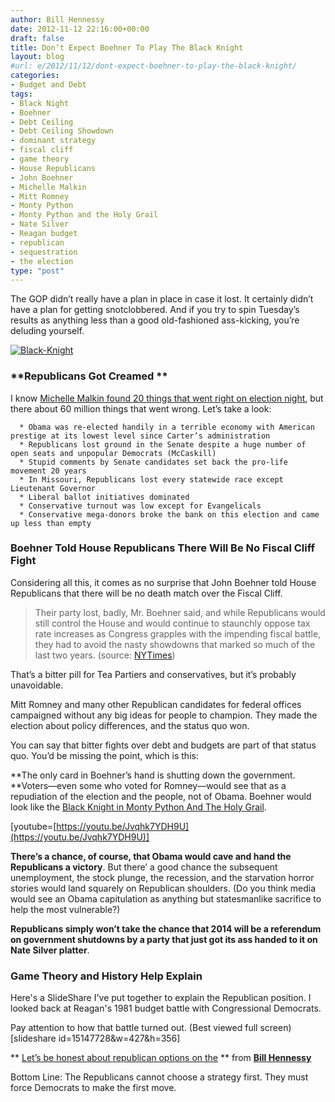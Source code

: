```yaml
---
author: Bill Hennessy
date: 2012-11-12 22:16:00+00:00
draft: false
title: Don’t Expect Boehner To Play The Black Knight
layout: blog
#url: e/2012/11/12/dont-expect-boehner-to-play-the-black-knight/
categories:
- Budget and Debt
tags:
- Black Night
- Boehner
- Debt Ceiling
- Debt Ceiling Showdown
- dominant strategy
- fiscal cliff
- game theory
- House Republicans
- John Boehner
- Michelle Malkin
- Mitt Romney
- Monty Python
- Monty Python and the Holy Grail
- Nate Silver
- Reagan budget
- republican
- sequestration
- the election
type: "post"
---
```


The GOP didn’t really have a plan in place in case it lost. It certainly didn’t have a plan for getting snotclobbered. And if you try to spin Tuesday’s results as anything less than a good old-fashioned ass-kicking, you’re deluding yourself.

[![Black-Knight](https://ludicrite.files.wordpress.com/2012/11/black-knight_thumb.jpg)
](https://ludicrite.files.wordpress.com/2012/11/black-knight.jpg)


### **Republicans Got Creamed **


I know [Michelle Malkin found 20 things that went right on election night](https://michellemalkin.com/2012/11/07/20-things-that-went-right-on-election-day/), but there about 60 million things that went wrong. Let’s take a look:



	  * Obama was re-elected handily in a terrible economy with American prestige at its lowest level since Carter’s administration
	  * Republicans lost ground in the Senate despite a huge number of open seats and unpopular Democrats (McCaskill)
	  * Stupid comments by Senate candidates set back the pro-life movement 20 years
	  * In Missouri, Republicans lost every statewide race except Lieutenant Governor
	  * Liberal ballot initiatives dominated
	  * Conservative turnout was low except for Evangelicals
	  * Conservative mega-donors broke the bank on this election and came up less than empty



### **Boehner Told House Republicans There Will Be No Fiscal Cliff Fight**


Considering all this, it comes as no surprise that John Boehner told House Republicans that there will be no death match over the Fiscal Cliff.


> Their party lost, badly, Mr. Boehner said, and while Republicans would still control the House and would continue to staunchly oppose tax rate increases as Congress grapples with the impending fiscal battle, they had to avoid the nasty showdowns that marked so much of the last two years. (source: [NYTimes](https://www.nytimes.com/2012/11/11/us/politics/boehner-tells-house-gop-to-fall-in-line.html?src=twr))


That’s a bitter pill for Tea Partiers and conservatives, but it’s probably unavoidable.

Mitt Romney and many other Republican candidates for federal offices campaigned without any big ideas for people to champion. They made the election about policy differences, and the status quo won.

You can say that bitter fights over debt and budgets are part of that status quo. You’d be missing the point, which is this:

**The only card in Boehner’s hand is shutting down the government. **Voters—even some who voted for Romney—would see that as a repudiation of the election and the people, not of Obama. Boehner would look like the [Black Knight in Monty Python And The Holy Grail](https://www.google.com/url?sa=t&rct=j&q=&esrc=s&source=web&cd=2&cad=rja&ved=0CDkQtwIwAQ&url=http%3A%2F%2Fwww.youtube.com%2Fwatch%3Fv%3DJvqhk7YDH9U&ei=5j6fUIeoC4qDywGCioGgAw&usg=AFQjCNEPunLRcwwvcV8luTcBnoCJiVXHYQ&sig2=Uvln5qBrMhsv2pAitlf3RQ).

[youtube=[https://youtu.be/Jvqhk7YDH9U](https://youtu.be/Jvqhk7YDH9U)]

**There’s a chance, of course, that Obama would cave and hand the Republicans a victory**. But there’ a good chance the subsequent unemployment, the stock plunge, the recession, and the starvation horror stories would land squarely on Republican shoulders. (Do you think media would see an Obama capitulation as anything but statesmanlike sacrifice to help the most vulnerable?)

**Republicans simply won’t take the chance that 2014 will be a referendum on government shutdowns by a party that just got its ass handed to it on Nate Silver platter**.


### **Game Theory and History Help Explain**


Here's a SlideShare I've put together to explain the Republican position. I looked back at Reagan's 1981 budget battle with Congressional Democrats.

Pay attention to how that battle turned out. (Best viewed full screen)
[slideshare id=15147728&w=427&h=356]


** [Let’s be honest about republican options on the](https://www.slideshare.net/whennessy/lets-be-honest-about-republican-options-on-the) ** from **[Bill Hennessy](https://www.slideshare.net/whennessy)**







Bottom Line: The Republicans cannot choose a strategy first. They must force Democrats to make the first move.
